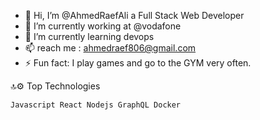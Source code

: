 - 👋 Hi, I’m @AhmedRaefAli a Full Stack Web Developer 
- 🔭 I’m currently working at @vodafone
- 🌱 I’m currently learning devops
- 📫 reach me : ahmedraef806@gmail.com 
- ⚡ Fun fact: I play games and go to the GYM very often.

🔝⚙ Top Technologies

    Javascript React Nodejs GraphQL Docker 
    
    
    
<!---
AhmedRaefAli/AhmedRaefAli is a ✨ special ✨ repository because its `README.md` (this file) appears on your GitHub profile.
You can click the Preview link to take a look at your changes.
--->
